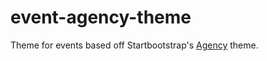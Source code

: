 # event-agency-theme
Theme for events based off Startbootstrap's  [Agency](https://startbootstrap.com/theme/agency "Startboostrap") theme.
